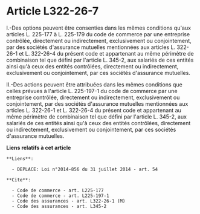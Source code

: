 # Article L322-26-7

I.-Des options peuvent être consenties dans les mêmes conditions qu'aux articles L. 225-177 à L. 225-179 du code de commerce
par une entreprise contrôlée, directement ou indirectement, exclusivement ou conjointement, par des sociétés d'assurance
mutuelles mentionnées aux articles L. 322-26-1 et L. 322-26-4 du présent code et appartenant au même périmètre de combinaison
tel que défini par l'article L. 345-2, aux salariés de ces entités ainsi qu'à ceux des entités contrôlées, directement ou
indirectement, exclusivement ou conjointement, par ces sociétés d'assurance mutuelles. 

II.-Des actions peuvent être attribuées dans les mêmes conditions que celles prévues à l'article L. 225-197-1 du code de
commerce par une entreprise contrôlée, directement ou indirectement, exclusivement ou conjointement, par des sociétés
d'assurance mutuelles mentionnées aux articles L. 322-26-1 et L. 322-26-4 du présent code et appartenant au même périmètre de
combinaison tel que défini par l'article L. 345-2, aux salariés de ces entités ainsi qu'à ceux des entités contrôlées,
directement ou indirectement, exclusivement ou conjointement, par ces sociétés d'assurance mutuelles.

**Liens relatifs à cet article**

	**Liens**:

	  - DEPLACE: Loi n°2014-856 du 31 juillet 2014 - art. 54

	**Cite**:

	  - Code de commerce - art. L225-177
	  - Code de commerce - art. L225-197-1
	  - Code des assurances - art. L322-26-1 (M)
	  - Code des assurances - art. L345-2

